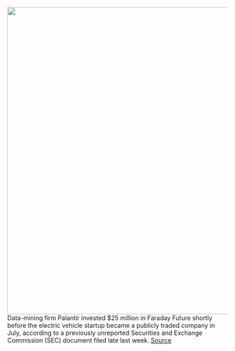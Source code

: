 <img src='https://cdn.vox-cdn.com/thumbor/kYHzMEj7ncfPa_K4DcrOoWnQ7rY=/0x0:1920x1080/1200x800/filters:focal(807x387:1113x693)/cdn.vox-cdn.com/uploads/chorus_image/image/69780538/19060IOVS_001_Header_final.0.jpg' width='700px' /><br/>
Data-mining firm Palantir invested $25 million in Faraday Future shortly before the electric vehicle startup became a publicly traded company in July, according to a previously unreported Securities and Exchange Commission (SEC) document filed late last week.
<a href='https://www.theverge.com/2021/8/26/22643233/palantir-faraday-future-investment-data-mining-contract'> Source <a/>